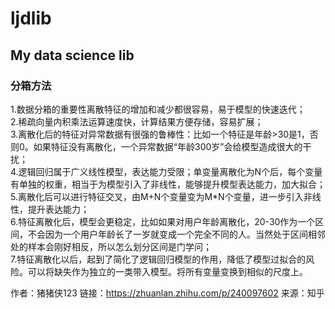 # ljdlib
My data science lib
--
### 分箱方法  

1.数据分箱的重要性离散特征的增加和减少都很容易，易于模型的快速迭代；  
2.稀疏向量内积乘法运算速度快，计算结果方便存储，容易扩展；  
3.离散化后的特征对异常数据有很强的鲁棒性：比如一个特征是年龄>30是1，否则0。如果特征没有离散化，一个异常数据“年龄300岁”会给模型造成很大的干扰；  
4.逻辑回归属于广义线性模型，表达能力受限；单变量离散化为N个后，每个变量有单独的权重，相当于为模型引入了非线性，能够提升模型表达能力，加大拟合；  
5.离散化后可以进行特征交叉，由M+N个变量变为M*N个变量，进一步引入非线性，提升表达能力；  
6.特征离散化后，模型会更稳定，比如如果对用户年龄离散化，20-30作为一个区间，不会因为一个用户年龄长了一岁就变成一个完全不同的人。当然处于区间相邻处的样本会刚好相反，所以怎么划分区间是门学问；  
7.特征离散化以后，起到了简化了逻辑回归模型的作用，降低了模型过拟合的风险。可以将缺失作为独立的一类带入模型。将所有变量变换到相似的尺度上。  


作者：猪猪侠123
链接：https://zhuanlan.zhihu.com/p/240097602
来源：知乎
